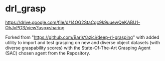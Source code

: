 # drl_grasp

https://drive.google.com/file/d/14OG2StaCgc9k9uuewQeKABU1-OhJvPO3/view?usp=sharing


Forked from "https://github.com/BarisYazici/deep-rl-grasping" with added utility to import and test grasping on new and diverse object datasets (with diverse graspability scores) with the State-Of-The-Art Grasping Agent (SAC) chosen agent from the Repository.
